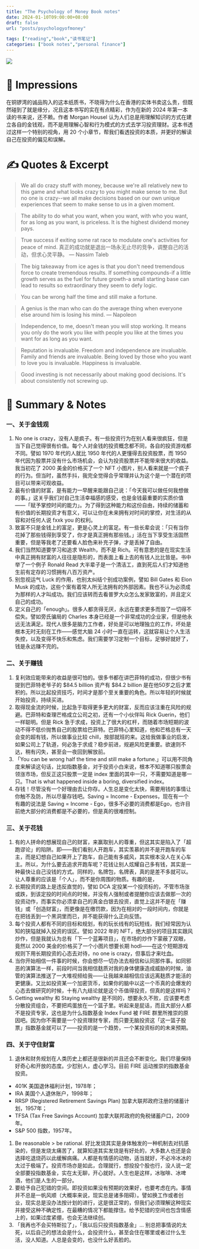 ```yaml
---
title: "The Psychology of Money Book notes"
date: 2024-01-10T09:00:00+08:00
draft: false
url: "posts/psychologyofmoney"

tags: ["reading","book","读书笔记"]
categories: ["book notes","personal finance"]
---
```



![](/img/psychologyofmoney.jpeg)


# 🎨 Impressions

在铜锣湾的诚品购入的这本纸质书，不晓得为什么在香港的实体书卖这么贵，但既然碰到了就是缘分，况且这本书写的实在有点精彩，作为在新的 2024 年第一本读的书来说，还不赖。作者 Morgan Housel 认为人们总是用理解知识的方式在建立各自的金钱观，而不是用理解心智和行为模式的方式去学习投资理财。这本书透过这样一个特别的视角，用 20 个小章节，帮我们看透投资的本质，并更好的解读自己在投资的偏见和误解。

# 

# ✍️ Quotes & Excerpt

> We all do crazy stuff with money, because we're all relatively new to this game and what looks crazy to you might make sense to me. But no one is crazy--we all make decisions based on our own unique experiences that seem to make sense to us in a given moment.
> 

> The ability to do what you want, when you want, with who you want, for as long as you want, is priceless. It is the highest dividend money pays.
> 

> True success if exiting some rat race to modulate one's activities for peace of mind. 真正的成功就是退出一场永无止尽的竞争，调整自己的活动，但求心灵平静。 — Nassim Taleb
> 

> The big takeaway from ice ages is that you don't need tremendous force to create tremendous results. If something compounds-if a little growth serves as the fuel for future growth-a small starting base can lead to results so extraordinary they seem to defy logic.
> 

> You can be wrong half the time and still make a fortune.
> 

> A genius is the man who can do the average thing when everyone else around him is losing his mind. — Napoleon
> 

> Independence, to me, doesn't mean you will stop working. It means you only do the work you like with people you like at the times you want for as long as you want.
> 

> Reputation is invaluable. Freedom and independence are invaluable. Family and friends are invaluable. Being loved by those who you want to love you is invaluable. Happiness is invaluable.
> 

> Good investing is not necessarily about making good decisions. It's about consistently not screwing up.
> 

# 📒 Summary & Notes

### 一、关于金钱观

1. No one is crazy，没有人是疯子。有一些投资行为在别人看来很疯狂，但是当下自己觉得很有价值。每个人对金钱的投资概念都不同，各自的投资游戏都不同。譬如 1970 年代的人就比 1950 年代的人更懂得去投资股票，而 1950 年代因为股票并没有什么市场机会，会认为投资股票并不能带来很大的收益。我当初花了 2000 美金的价格买了一个 NFT 小图片，别人看来就是一个疯子的行为。但当时，虽然手抖，我完全觉得合乎常理并认为这个是一个潜在的项目可以带来可观收益。
2. 最有价值的财富，是有能力一早醒来能跟自己说：「今天我可以做任何我想做的事。」这关乎我们对自己生活幸福感的感受，也是金钱最重要的实质价值——「赋予掌控时间的能力」。为了得到这种能力和这份自由，持续的储蓄和有价值的长期投资才有意义，可以让你在未来拥有对时间的掌控，对生活的从容和对任何人说 fxxk you 的权利。
3. 致富不只是金钱上的富足，更是心灵上的富足。有一些长辈会说：「只有当你花掉了那些钱得到享受了，你才是真正拥有那些钱。」活在当下享受生活固然重要，但是等我老了还要看人脸色来补充子弹，才是丢掉了自由。
4. 我们当然知道要学习和追求 Wealth，而不是 Rich。可有意思的是在现实生活中真正拥有财富的人往往是隐形的，而表面上看上去的有钱人比比皆是。书中举了一个例子 Ronald Read 大半辈子是一个清洁工，直到死后人们才知道他生前有定存的习惯拥有八百万资产。
5. 别忽视运气 Luck 的作用，也别太纠结个别成功案例，譬如 Bill Gates 和 Elon Musk 的成功，这些个案有着常人所无法拥有的外部因素。我也不认为必须成为那样的人才叫成功。我们应该转而去看普罗大众怎么发家致富的，并且定义自己的成功。
6. 定义自己的「enough」。很多人都贪得无厌，永远在要求更多而毁了一切得不偿失。譬如旁氏骗局的 Charles 本身已经是一个非常成功的企业家，但是他永远无法满足。现代人很多是脑力工作者，好处是可以地理独立的工作，坏处是根本无时无刻在工作——感觉大脑 24 小时一直在运转，这就容易让个人生活失控，以及变得不快乐和焦虑。我们需要学习定制一个目标，足够好就好了，钱是永远赚不完的。

### 二、关于赚钱

1. 复利效应能带来的收益是很可怕的。很多书都在讲巴菲特的成功，但很少书有提到巴菲特老爷子的 $84.5 billion 资产有 $84.2 billion 是在他50岁之后才累积的。所以比起投资技巧，时间才是那个至关重要的角色。所以年轻的时候就开始投资，持续买进。
2. 取得现金流的时候，比起急于取得更多更大的财富，反而应该注重在风险的规避。巴菲特和查理芒格成立公司之初，还有一个小伙伴叫 Rick Guerin，他们一样聪明。但是 Rick 急于求成，投资上了很大的杠杆，而随着市场短期的波动不得不低价抛售自己的股票给巴菲特。巴菲特心里知道，他和芒格总有一天会变的超有钱，所以做事业比较 chill，按部就班的来。这给我做事业的启发，如果公司上了轨道，何必急于求成？稳步前进，规避风险更重要。欲速则不达，稍有闪失，甚至会一夜回到解放前。
3. 「You can be wrong half the time and still make a fortune.」可以用不同角度来解读这句话，比如指数基金，对于投资小白来说，根本不知道哪只股票会领涨市场，但反正这只股票一定是 index 里面的其中一只，不需要知道是哪一只。That is what happened inside a boring, diversified index。
4. 存钱！尽管没有一个好理由去让你存。人生总是变化太快，需要用钱的事情让你触不及防，所以尽量存钱吧。Saving = Income - Expenses，现在有一个有趣的说法是 Saving = Income - Ego，很多不必要的消费都是Ego，也许目前绝大部分的消费都是不必要的，但是真的很难控制。

### 三、关于花钱

1. 有的人拼命的想展现自己的财富，来赢取别人的尊重，但这其实是陷入了「超跑谬论」的陷阱。即——我们看别人开跑车，其实羡慕的并不是开跑车的车主，而是幻想自己如果开上了跑车，自己能有多威风，其实根本没人在关心车主。所以，为什么要去追求开跑车呢？花钱让别人炫耀自己多有钱，其实是一种最快让自己没钱的方式。同样的，名牌包，名牌表，真的是差不多就可以。让人尊重的应该是「个人」，而不是你周围的物质。有趣的是，
2. 长期投资的路上是违反直觉的，譬如 DCA 定投某一个投资标的，不管市场涨或跌，到该定投的时间点的时候，并没有人强制或者提醒你应该去做那一次的投资动作，而事实你必须拿自己的真金白银去投资，直觉上这并不是在「赚钱」或「创造财富」，而更像是在缴罚款，因为在相对的一段时间内，你就是在把钱丢到一个黑洞里而已，并不能获得什么正向反馈。
3. 每个投资人都有不同的目标和规划，有的玩长线有的玩短线，我们经常因为认知的狭隘就掉入投资的误区。譬如 2022 年的 NFT，绝大部分的项目其实跟风炒作，但是我就认为总有「下一个蓝筹项目」，在市场的炒作下蒙蔽了双眼，竟然以 2000 美金的价格买了一个小图片想要长期 hodl——在这个短期游戏规则下用长期投资的心态去对待，no one is crazy，但事后才来吐血。
4. 当你开始相信一件事的时候，你会想尽一切办法去相信和认同那件事。如同邪恶的演算法一样，前段时间当我相信麸质对我的身体健康造成威胁的时候，油管的演算法推送了一大堆视频给我——让我越来越相信应该远离麸质才能活的更健康。又比如投资某一个加密货币，如果你的脑中以这一个币真的会爆发的心态去做研究的时候，十有八九结论就是这个币值得投资，但真的是这样吗？
5. Getting wealthy 和 Staying wealthy 是不同的，想要永久不败，应该要考虑分散投资组合，不要把鸡蛋放在一个篮子里。听起来是屁话，而且大部分人都不是投资专家，这也是为什么指数基金 Index Fund 被 FIRE 群里所推崇的原因吧。因为你不需要是一个投资理财专家，而只要无脑投资这「这一篮子股票」指数基金就可以了——投资的是一个趋势，一个某投资标的的未来预期。

### 四、关于守住财富

1. 退休和财务规划在人类历史上都还是很新的并且还会不断变化。我们尽量保持好奇心和开放的态度。少怼别人，虚心学习。目前 FIRE 运动推崇的指数基金投资。
- 401K 美国退休福利计划，1978年；
- IRA 美国个人退休账户，1998年；
- RRSP (Registered Retirement Savings Plan) 加拿大联邦政府注册的储蓄计划，1957年；
- TFSA (Tax Free Savings Account) 加拿大联邦政府的免税储蓄户口，2009年。
- S&P 500 指数，1957年。
1. Be reasonable > be rational. 好比发烧其实是身体触发的一种机制去对抗感染的，但是发烧太痛苦了，就算知道其实发烧是有好处的，大多数人也还是会选择吃退烧药以此缓解病痛。人都是有情感的动物，适当就好，不必冷冰冰的太过于极端了。投资市场亦是如此，合理就行，想投投个股也行，没人说一定全部要投指数基金，实在太无聊，开心就好。人生也是这样，冰咖啡、冰啤酒，他们是人生的一部分。
2. 要给予自己犯错的空间。即投资如果没有预期的效果好，也要考虑在内。事情并不总是一帆风顺（大概率来说，现实总是诸多阻碍）。譬如换工作或者创业，现实总是没办法按计划的进行，这是很正常的，但我们必须理解这种现实并接受这种不确定性，在最糟的情况下都能撑住。给予犯错的空间也包含情感上的，如果过度紧绷，也会无法继续创。
3. 「我再也不会买特斯拉了」，「我以后只投资指数基金」… 别总把事情说的太死，以后自己的想法会是什么，会投资什么，甚至会住在哪里或者过什么生活，没人知道。人总是会变的，也没什么好丢脸的。